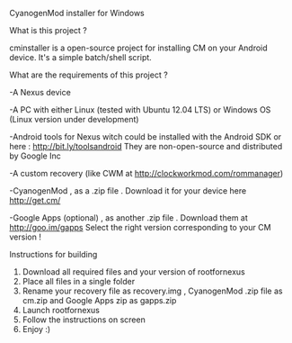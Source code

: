 CyanogenMod installer for Windows

What is this project ?

cminstaller is a open-source project for installing CM on your Android device. It's a simple batch/shell script.

What are the requirements of this project ?

-A Nexus device

-A PC with either Linux (tested with Ubuntu 12.04 LTS) or Windows OS (Linux version under development)

-Android tools for Nexus witch could be installed with the Android SDK or here : http://bit.ly/toolsandroid They are non-open-source and distributed by Google Inc

-A custom recovery (like CWM at http://clockworkmod.com/rommanager)

-CyanogenMod , as a .zip file . Download it for your device here http://get.cm/

-Google Apps (optional) , as another .zip file . Download them at http://goo.im/gapps
 Select the right version corresponding to your CM version !

Instructions for building

1) Download all required files and your version of rootfornexus 
2) Place all files in a single folder 
3) Rename your recovery file as recovery.img , CyanogenMod .zip file as cm.zip and Google Apps zip as gapps.zip
4) Launch rootfornexus
5) Follow the instructions on screen
6) Enjoy :)
